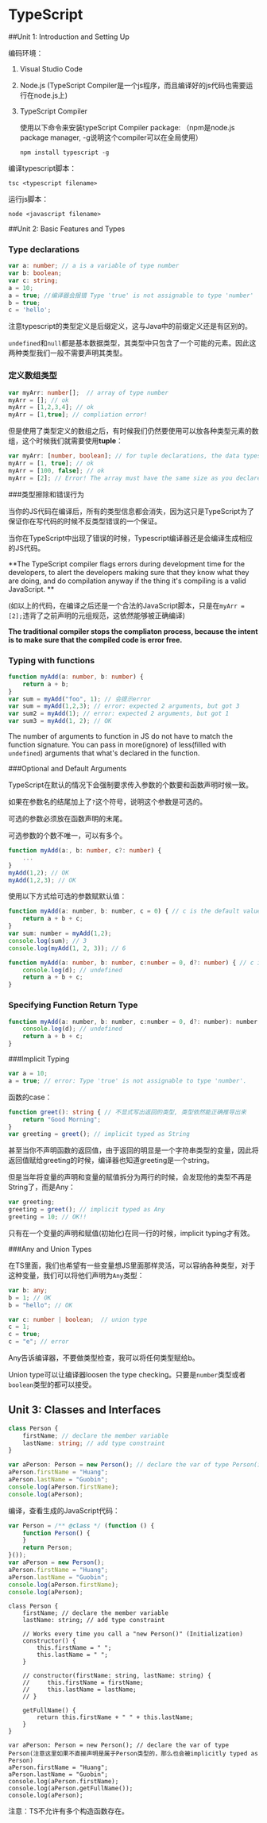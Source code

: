 # TypeScript

##Unit 1: Introduction and Setting Up

编码环境：

1. Visual Studio Code

2. Node.js (TypeScript Compiler是一个js程序，而且编译好的js代码也需要运行在node.js上)

3. TypeScript Compiler

   使用以下命令来安装typeScript Compiler package: （npm是node.js package manager, -g说明这个compiler可以在全局使用）

   ```
   npm install typescript -g
   ```

编译typescript脚本：

```shell
tsc <typescript filename>
```

运行js脚本：

```
node <javascript filename>
```

##Unit 2: Basic Features and Types

### Type declarations

```typescript
var a: number; // a is a variable of type number
var b: boolean;
var c: string;
a = 10;
a = true; //编译器会报错 Type 'true' is not assignable to type 'number'
b = true;
c = 'hello';
```

注意typescript的类型定义是后缀定义，这与Java中的前缀定义还是有区别的。

`undefined`和`null`都是基本数据类型，其类型中只包含了一个可能的元素。因此这两种类型我们一般不需要声明其类型。

### 定义数组类型

```typescript
var myArr: number[];  // array of type number
myArr = []; // ok
myArr = [1,2,3,4]; // ok
myArr = [1,true]; // compliation error!
```

但是使用了类型定义的数组之后，有时候我们仍然要使用可以放各种类型元素的数组，这个时候我们就需要使用**tuple**：

```typescript
var myArr: [number, boolean]; // for tuple declarations, the data types are specified like elements inside the  []
myArr = [1, true]; // ok
myArr = [100, false]; // ok
myArr = [2]; // Error! The array must have the same size as you declared!
```

###类型擦除和错误行为

当你的JS代码在编译后，所有的类型信息都会消失，因为这只是TypeScript为了保证你在写代码的时候不反类型错误的一个保证。

当你在TypeScript中出现了错误的时候，Typescript编译器还是会编译生成相应的JS代码。

**The TypeScript compiler flags errors during development time for the developers, to alert the developers making sure that they know what they are doing, and do compilation anyway if the thing it's compiling is a valid JavaScript. **

(如以上的代码，在编译之后还是一个合法的JavaScript脚本，只是在`myArr = [2];`违背了之前声明的元组规范，这依然能够被正确编译)

**The traditional compiler stops the compliaton process, because the intent is to make sure that the compiled code is error free.**

### Typing with functions

```ts
function myAdd(a: number, b: number) {
    return a + b;
}
var sum = myAdd("foo", 1); // 会提示error
var sum = myAdd(1,2,3); // error: expected 2 arguments, but got 3
var sum2 = myAdd(1); // error: expected 2 arguments, but got 1
var sum3 = myAdd(1, 2); // OK
```

The number of arguments to function in JS do not have to match the function signature. You can pass in more(ignore) of less(filled with `undefined`) arguments that what's declared in the function.

###Optional and Default Arguments

TypeScript在默认的情况下会强制要求传入参数的个数要和函数声明时候一致。

如果在参数名的结尾加上了`?`这个符号，说明这个参数是可选的。

可选的参数必须放在函数声明的末尾。

可选参数的个数不唯一，可以有多个。

``` ts
function myAdd(a:, b: number, c?: number) {
    ...
}
myAdd(1,2); // OK
myAdd(1,2,3); // OK
```

使用以下方式给可选的参数赋默认值：

```js
function myAdd(a: number, b: number, c = 0) { // c is the default value
    return a + b + c;
}
var sum: number = myAdd(1,2);
console.log(sum); // 3
console.log(myAdd(1, 2, 3)); // 6
```

```ts
function myAdd(a: number, b: number, c:number = 0, d?: number) { // c is the default value
    console.log(d); // undefined
    return a + b + c;
}
```

### Specifying Function Return Type

```js
function myAdd(a: number, b: number, c:number = 0, d?: number): number { // c is the default value
    console.log(d); // undefined
    return a + b + c;
}
```

###Implicit Typing

```ts
var a = 10;
a = true; // error: Type 'true' is not assignable to type 'number'.
```

函数的case：

```ts
function greet(): string { // 不显式写出返回的类型, 类型依然能正确推导出来
    return "Good Morning";
}
var greeting = greet(); // implicit typed as String
```

甚至当你不声明函数的返回值，由于返回的明显是一个字符串类型的变量，因此将返回值赋给greeting的时候，编译器也知道greeting是一个string。

但是当年将变量的声明和变量的赋值拆分为两行的时候，会发现他的类型不再是String了，而是Any：

```ts
var greeting;
greeting = greet(); // implicit typed as Any
greeting = 10; // OK!!
```

只有在一个变量的声明和赋值(初始化)在同一行的时候，implicit typing才有效。

###Any and Union Types

在TS里面，我们也希望有一些变量想JS里面那样灵活，可以容纳各种类型，对于这种变量，我们可以将他们声明为`Any`类型：

```ts
var b: any;
b = 1; // OK
b = "hello"; // OK

var c: number | boolean;  // union type
c = 1;
c = true;
c = "e"; // error
```

Any告诉编译器，不要做类型检查，我可以将任何类型赋给b。

Union type可以让编译器loosen the type checking。只要是`number`类型或者`boolean`类型的都可以接受。

## Unit 3: Classes and Interfaces



```ts
class Person {
    firstName; // declare the member variable
    lastName: string; // add type constraint
}

var aPerson: Person = new Person(); // declare the var of type Person(注意这里如果不直接声明是属于Person类型的，那么也会被implicitly typed as Person)
aPerson.firstName = "Huang";
aPerson.lastName = "Guobin";
console.log(aPerson.firstName);
console.log(aPerson);
```

编译，查看生成的JavaScript代码：

``` ts
var Person = /** @class */ (function () {
    function Person() {
    }
    return Person;
}());
var aPerson = new Person(); 
aPerson.firstName = "Huang";
aPerson.lastName = "Guobin";
console.log(aPerson.firstName);
console.log(aPerson);
```



```
class Person {
    firstName; // declare the member variable
    lastName: string; // add type constraint

    // Works every time you call a "new Person()" (Initialization)
    constructor() {
        this.firstName = " ";
        this.lastName = " ";
    }

    // constructor(firstName: string, lastName: string) {
    //     this.firstName = firstName;
    //     this.lastName = lastName;
    // }

    getFullName() {
        return this.firstName + " " + this.lastName; 
    }
}

var aPerson: Person = new Person(); // declare the var of type Person(注意这里如果不直接声明是属于Person类型的，那么也会被implicitly typed as Person)
aPerson.firstName = "Huang";
aPerson.lastName = "Guobin";
console.log(aPerson.firstName);
console.log(aPerson.getFullName());
console.log(aPerson);
```

注意：TS不允许有多个构造函数存在。

